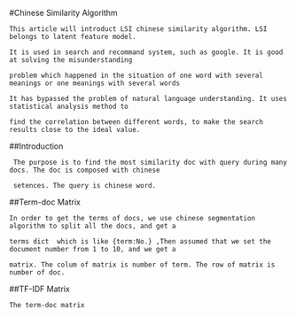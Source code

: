 #Chinese Similarity Algorithm

    This article will introduct LSI chinese similarity algorithm. LSI belongs to latent feature model.
    
    It is used in search and recommand system, such as google. It is good at solving the misunderstanding 
    
    problem which happened in the situation of one word with several meanings or one meanings with several words
    
    It has bypassed the problem of natural language understanding. It uses statistical analysis method to 
    
    find the correlation between different words, to make the search results close to the ideal value.
    
##Introduction
    
     The purpose is to find the most similarity doc with query during many docs. The doc is composed with chinese 
     
     setences. The query is chinese word.

##Term-doc Matrix

    In order to get the terms of docs, we use chinese segmentation algorithm to split all the docs, and get a 
    
    terms dict  which is like {term:No.} ,Then assumed that we set the document number from 1 to 10, and we get a 
    
    matrix. The colum of matrix is number of term. The row of matrix is number of doc.
    
##TF-IDF Matrix
    
    The term-doc matrix 
    
    

    
